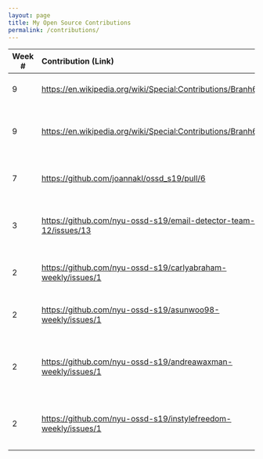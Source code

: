 ```yaml
---
layout: page
title: My Open Source Contributions
permalink: /contributions/
---
```


<!-- 
Type of the contribution should be "Wikipedia edit", "OpenStreet Map feature", "Documentation", "Course website", "Blog", 
"Browse Add-on", etc. 

The descriptioin should include a brief summary of what you did. 

Replace the first row with your contribution. 

--> 





| Week #       | Contribution (Link)  | Type  | Description | 
|---|:---|:---|:---|
|  9   | <https://en.wikipedia.org/wiki/Special:Contributions/Branh612>   | Wikipedia edit    |   I edited the Inter Miami CF article.    |
|  9   | <https://en.wikipedia.org/wiki/Special:Contributions/Branh612>   | Wikipedia edit    |   I added an image to the Miami Dolphins article.    |
|  7   | <https://github.com/joannakl/ossd_s19/pull/6>   | Course Website    |   I submitted a pull request for a typo.    |
|  3   | <https://github.com/nyu-ossd-s19/email-detector-team-12/issues/13>   | Documentation    |   I reported an issue (missing Code of Conduct).    |
|  2   | <https://github.com/nyu-ossd-s19/carlyabraham-weekly/issues/1>    | course wiki    |   I reported an issue (incorrect link to blog).    |
|  2   | <https://github.com/nyu-ossd-s19/asunwoo98-weekly/issues/1>    |  course wiki   |  I reported an issue (incorrect link to blog).    |
|  2   | <https://github.com/nyu-ossd-s19/andreawaxman-weekly/issues/1>   |  course wiki   |  I reported an issue (incorrect link to blog and broken links).    |
|  2   | <https://github.com/nyu-ossd-s19/instylefreedom-weekly/issues/1>    |  course wiki   |  I reported an issue (about page in blog is incomplete).    |
